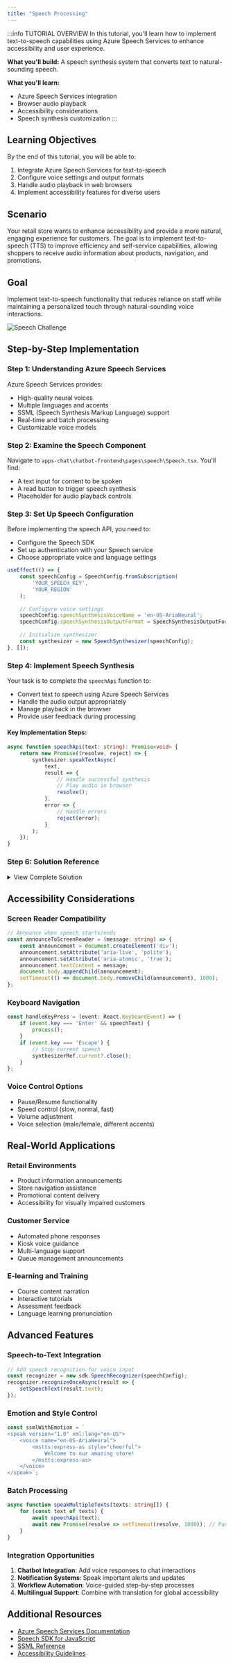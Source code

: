```yaml
---
title: "Speech Processing"
---
```


:::info TUTORIAL OVERVIEW
In this tutorial, you'll learn how to implement text-to-speech capabilities using Azure Speech Services to enhance accessibility and user experience.

**What you'll build:** A speech synthesis system that converts text to natural-sounding speech.

**What you'll learn:**
- Azure Speech Services integration
- Browser audio playback
- Accessibility considerations
- Speech synthesis customization
:::

## Learning Objectives

By the end of this tutorial, you will be able to:

1. Integrate Azure Speech Services for text-to-speech
2. Configure voice settings and output formats
3. Handle audio playback in web browsers
4. Implement accessibility features for diverse users

## Scenario

Your retail store wants to enhance accessibility and provide a more natural, engaging experience for customers. The goal is to implement text-to-speech (TTS) to improve efficiency and self-service capabilities, allowing shoppers to receive audio information about products, navigation, and promotions.

## Goal

Implement text-to-speech functionality that reduces reliance on staff while maintaining a personalized touch through natural-sounding voice interactions.

![Speech Challenge](images/challenge-4.png)

## Step-by-Step Implementation

### Step 1: Understanding Azure Speech Services

Azure Speech Services provides:
- High-quality neural voices
- Multiple languages and accents
- SSML (Speech Synthesis Markup Language) support
- Real-time and batch processing
- Customizable voice models

### Step 2: Examine the Speech Component

Navigate to `apps-chat\chatbot-frontend\pages\speech\Speech.tsx`. You'll find:
- A text input for content to be spoken
- A read button to trigger speech synthesis
- Placeholder for audio playback controls

### Step 3: Set Up Speech Configuration

Before implementing the speech API, you need to:
- Configure the Speech SDK
- Set up authentication with your Speech service
- Choose appropriate voice and language settings

```typescript
useEffect(() => {
    const speechConfig = SpeechConfig.fromSubscription(
        'YOUR_SPEECH_KEY', 
        'YOUR_REGION'
    );
    
    // Configure voice settings
    speechConfig.speechSynthesisVoiceName = 'en-US-AriaNeural';
    speechConfig.speechSynthesisOutputFormat = SpeechSynthesisOutputFormat.Audio16Khz32KBitRateMonoMp3;
    
    // Initialize synthesizer
    const synthesizer = new SpeechSynthesizer(speechConfig);
}, []);
```

### Step 4: Implement Speech Synthesis

Your task is to complete the `speechApi` function to:
- Convert text to speech using Azure Speech Services
- Handle the audio output appropriately
- Manage playback in the browser
- Provide user feedback during processing

#### Key Implementation Steps:
```typescript
async function speechApi(text: string): Promise<void> {
    return new Promise((resolve, reject) => {
        synthesizer.speakTextAsync(
            text,
            result => {
                // Handle successful synthesis
                // Play audio in browser
                resolve();
            },
            error => {
                // Handle errors
                reject(error);
            }
        );
    });
}
```

### Step 6: Solution Reference

<details>
<summary>View Complete Solution</summary>
<details>
<summary>Try implementing it yourself first!</summary>
<details>
<summary>Click to reveal the solution code</summary>

```typescript
import React, { useState, useEffect, useRef } from "react";
import { trackPromise } from "react-promise-tracker";
import { usePromiseTracker } from "react-promise-tracker";
import * as sdk from 'microsoft-cognitiveservices-speech-sdk';

const Page = () => {
    const { promiseInProgress } = usePromiseTracker();
    const [speechText, setSpeechText] = useState<string>("");
    const synthesizerRef = useRef<sdk.SpeechSynthesizer | null>(null);
    const speechConfigRef = useRef<sdk.SpeechConfig | null>(null);

    useEffect(() => {
        const speech_key = '<Speech_Service_API_Key>';
        const speech_region = 'eastus';
        
        speechConfigRef.current = sdk.SpeechConfig.fromSubscription(
            speech_key,
            speech_region
        );
        
        speechConfigRef.current.speechSynthesisVoiceName = 'en-US-AriaNeural';
        speechConfigRef.current.speechSynthesisOutputFormat = 
            sdk.SpeechSynthesisOutputFormat.Audio16Khz32KBitRateMonoMp3;
        
        synthesizerRef.current = new sdk.SpeechSynthesizer(
            speechConfigRef.current
        );

        return () => {
            if (synthesizerRef.current) {
                synthesizerRef.current.close();
            }
        };
    }, []);

    async function process() {
        if (speechText && synthesizerRef.current) {
            trackPromise(speechApi(speechText));
        }
    }

    async function speechApi(text: string): Promise<void> {
        return new Promise((resolve, reject) => {
            if (!synthesizerRef.current) {
                reject(new Error('Speech synthesizer not initialized'));
                return;
            }

            synthesizerRef.current.speakTextAsync(
                text,
                result => {
                    if (result.reason === sdk.ResultReason.SynthesizingAudioCompleted) {
                        console.log('Speech synthesis completed');
                        // Audio is automatically played by the SDK
                        resolve();
                    } else {
                        reject(new Error('Speech synthesis failed'));
                    }
                },
                error => {
                    console.error('Speech synthesis error:', error);
                    reject(error);
                }
            );
        });
    }

    const updateText = (e: React.ChangeEvent<HTMLInputElement>) => {
        setSpeechText(e.target.value);
    };

    return (
        <div className="pageContainer">
            <h2>Speech</h2>
            <p>Enter text below to hear it spoken aloud using Azure Speech Services.</p>
            <div>
                <input 
                    type="text" 
                    placeholder="(enter some text to be read aloud)" 
                    value={speechText}
                    onChange={updateText}
                    style={{ width: '300px', marginRight: '10px' }}
                />
                <button onClick={process} disabled={!speechText || promiseInProgress}>
                    Read
                </button>
                <br />
                {promiseInProgress && <span>Processing speech...</span>}
            </div>
        </div>
    );
};

export default Page;
```

</details>
</details>
</details>

## Accessibility Considerations

### Screen Reader Compatibility
```typescript
// Announce when speech starts/ends
const announceToScreenReader = (message: string) => {
    const announcement = document.createElement('div');
    announcement.setAttribute('aria-live', 'polite');
    announcement.setAttribute('aria-atomic', 'true');
    announcement.textContent = message;
    document.body.appendChild(announcement);
    setTimeout(() => document.body.removeChild(announcement), 1000);
};
```

### Keyboard Navigation
```typescript
const handleKeyPress = (event: React.KeyboardEvent) => {
    if (event.key === 'Enter' && speechText) {
        process();
    }
    if (event.key === 'Escape') {
        // Stop current speech
        synthesizerRef.current?.close();
    }
};
```

### Voice Control Options
- Pause/Resume functionality
- Speed control (slow, normal, fast)
- Volume adjustment
- Voice selection (male/female, different accents)

## Real-World Applications

### Retail Environments
- Product information announcements
- Store navigation assistance
- Promotional content delivery
- Accessibility for visually impaired customers

### Customer Service
- Automated phone responses
- Kiosk voice guidance
- Multi-language support
- Queue management announcements

### E-learning and Training
- Course content narration
- Interactive tutorials
- Assessment feedback
- Language learning pronunciation

## Advanced Features

### Speech-to-Text Integration
```typescript
// Add speech recognition for voice input
const recognizer = new sdk.SpeechRecognizer(speechConfig);
recognizer.recognizeOnceAsync(result => {
    setSpeechText(result.text);
});
```

### Emotion and Style Control
```typescript
const ssmlWithEmotion = `
<speak version="1.0" xml:lang="en-US">
    <voice name="en-US-AriaNeural">
        <mstts:express-as style="cheerful">
            Welcome to our amazing store!
        </mstts:express-as>
    </voice>
</speak>`;
```

### Batch Processing
```typescript
async function speakMultipleTexts(texts: string[]) {
    for (const text of texts) {
        await speechApi(text);
        await new Promise(resolve => setTimeout(resolve, 1000)); // Pause between texts
    }
}
```

### Integration Opportunities

1. **Chatbot Integration**: Add voice responses to chat interactions
2. **Notification Systems**: Speak important alerts and updates
3. **Workflow Automation**: Voice-guided step-by-step processes
4. **Multilingual Support**: Combine with translation for global accessibility

## Additional Resources

- [Azure Speech Services Documentation](https://docs.microsoft.com/azure/cognitive-services/speech-service/)
- [Speech SDK for JavaScript](https://docs.microsoft.com/azure/cognitive-services/speech-service/quickstarts/setup-platform?pivots=programming-language-javascript)
- [SSML Reference](https://docs.microsoft.com/azure/cognitive-services/speech-service/speech-synthesis-markup)
- [Accessibility Guidelines](https://www.w3.org/WAI/WCAG21/Understanding/)
